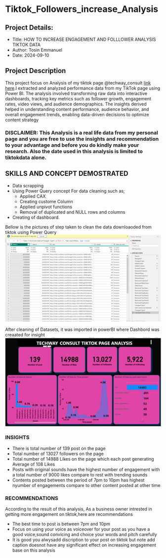 # Tiktok_Followers_increase_Analysis

## Project Details:
  * Title:  HOW TO INCREASE ENGAGEMENT AND FOLLLOWER ANALYSIS TIKTOK DATA
  * Author: Tosin Emmanuel
  * Date: 2024-09-10

## Project Description
This project focus on Analysis of my tiktok page @techway_consult [link here](https://www.tiktok.com/@techways_consult?_r=1&_d=ec47991age7beg&sec_uid=MS4wLjABAAAAPCPRq-46vY1CJ0wtaNt0ulADtfgjbgpvYIe5EVOeTDLFm9bky6iQXwQyCioGJeMS&share_author_id=7274171724555273222&sharer_language=en&source=h5_m&u_code=e9la4747d543bc&timestamp=1726091792&user_id=7274171724555273222&sec_user_id=MS4wLjABAAAAPCPRq-46vY1CJ0wtaNt0ulADtfgjbgpvYIe5EVOeTDLFm9bky6iQXwQyCioGJeMS&utm_source=copy&utm_campaign=client_share&utm_medium=android&share_iid=7364847443702597382&share_link_id=19beec77-48f0-4df8-ae62-925bac197bb4&share_app_id=1233&ugbiz_name=ACCOUNT&ug_btm=b8727%2Cb0229&social_share_type=5&enable_checksum=1).I extracted and analyzed performance data from my TikTok page using Power BI. The analysis involved transforming raw data into interactive dashboards, tracking key metrics such as follower growth, engagement rates, video views, and audience demographics. The insights derived helped in understanding content performance, audience behavior, and overall engagement trends, enabling data-driven decisions to optimize content strategy

### DISCLAIMER: This Analysis is a real life data from my personal page and you are free to use the insights and recommendation to your advantage and before you do kindly make your  research.  Also the date used in this analysis is limited to tiktokdata alone.

## SKILLS AND CONCEPT DEMOSTRATED

* Data scrapping
* Using Power Query concept For data cleaning such as;
   * Applied CAX
   * Creating custome Column
   * Applied unpivot functions
   * Removal of duplicated and NULL rows and columns
* Creating of dashboard.
 
 Bellow is the pictures of step taken to clean the data downloaoded from tiktok using Power Query
 ![image](https://github.com/AdebayoTosin/Tiktok_Followers_increase_Analysis/blob/main/pwer_Query.png)

After cleaning of Datasets, it was imported in powerBI where Dashbord was creaated for insight
![image](https://github.com/AdebayoTosin/Tiktok_Followers_increase_Analysis/blob/main/titktok_dashboard.png)

### INSIGHTS

 * There is total number of 139 post on the page
 * Total number of 13027 followers on the page
 * Total number of 14988 Likes on the page which each post generating Average of 108 Likes
 * Posts with original  sounds have the highest number of engagement with a total number of 9000 likes compare to rest with trending sounds
 * Contents posted between the period of 7pm to 10pm has highest nyumber of engagements compare to other content  posted at other time

### RECOMMENDATIONS

According to the result of this analysis, As a business owner intrested in getting more engagement on tiktok,here are recommendations
 * The best time to post is between 7pm and 10pm
 * Focus on using your voice as voiceover for your post as you have a good voice,sound convicing and choice your words and pitch carefully
 * It is good you alwysadd discription to your post on tiktok but note add caption doesnot have any significant effect on increasing engagement base on this analysis
